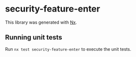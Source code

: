 # security-feature-enter

This library was generated with [Nx](https://nx.dev).

## Running unit tests

Run `nx test security-feature-enter` to execute the unit tests.
